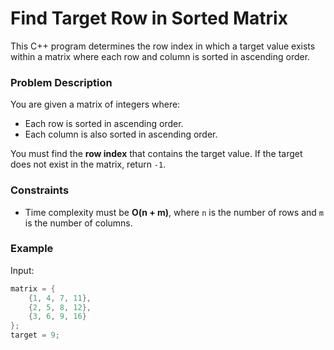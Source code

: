 # Find Target Row in Sorted Matrix

This C++ program determines the row index in which a target value exists within a matrix where each row and column is sorted in ascending order.

### Problem Description

You are given a matrix of integers where:
- Each row is sorted in ascending order.
- Each column is also sorted in ascending order.

You must find the **row index** that contains the target value. If the target does not exist in the matrix, return `-1`.

### Constraints

- Time complexity must be **O(n + m)**, where `n` is the number of rows and `m` is the number of columns.

### Example

Input:

```cpp
matrix = {
    {1, 4, 7, 11},
    {2, 5, 8, 12},
    {3, 6, 9, 16}
};
target = 9;
